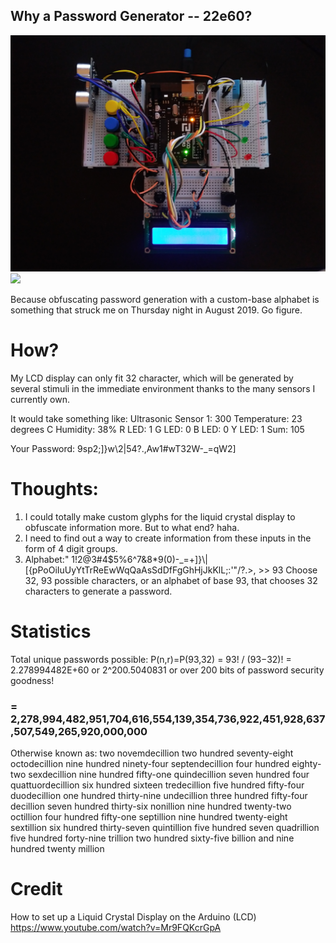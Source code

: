 ## Why a Password Generator -- 22e60?
<img src="pwGenDark.jpg"/>
<img src="whiteboard.jpg"/>


Because obfuscating password generation with a custom-base alphabet is something that struck me on Thursday night in August 2019. Go figure.

# How?

My LCD display can only fit 32 character, which will be generated by several stimuli in the immediate environment thanks to the many sensors I currently own.

It would take something like:
Ultrasonic Sensor 1: 300
Temperature: 23 degrees C
Humidity: 38%
R LED: 1
G LED: 0
B LED: 0
Y LED: 1
Sum: 105

Your Password: 9sp2;]}w\2|54?.,Aw1#wT32W-_=qW2]

# Thoughts:
<ol>
  <li>
    I could totally make custom glyphs for the liquid crystal display to obfuscate information more. But to what end? haha.
  </li>
  <li>
    I need to find out a way to create information from these inputs in the form of 4 digit groups.
  </li>
  <li>
    Alphabet:" 1!2@3#4$5%6^7&8*9(0)-_=+]}\|[{pPoOiIuUyYtTrReEwWqQaAsSdDfFgGhHjJkKlL;:'"/?.>,<mMnNbBvVcCxXzZ"
    >
    >> 93 Choose 32, 93 possible characters, or an alphabet of base 93, that chooses 32 characters to generate a password.
  </li>
</ol>

# Statistics

Total unique passwords possible:
P(n,r)=P(93,32)
= 93! / (93−32)!
= 2.278994482E+60 or 2^200.5040831 or over 200 bits of password security goodness!
### = 2,278,994,482,951,704,616,554,139,354,736,922,451,928,637,507,549,265,920,000,000
Otherwise known as: two novemdecillion two hundred seventy-eight octodecillion nine hundred ninety-four septendecillion four hundred eighty-two sexdecillion nine hundred fifty-one quindecillion seven hundred four quattuordecillion six hundred sixteen tredecillion five hundred fifty-four duodecillion one hundred thirty-nine undecillion three hundred fifty-four decillion seven hundred thirty-six nonillion nine hundred twenty-two octillion four hundred fifty-one septillion nine hundred twenty-eight sextillion six hundred thirty-seven quintillion five hundred seven quadrillion five hundred forty-nine trillion two hundred sixty-five billion and nine hundred twenty million

# Credit
How to set up a Liquid Crystal Display on the Arduino (LCD)
https://www.youtube.com/watch?v=Mr9FQKcrGpA
